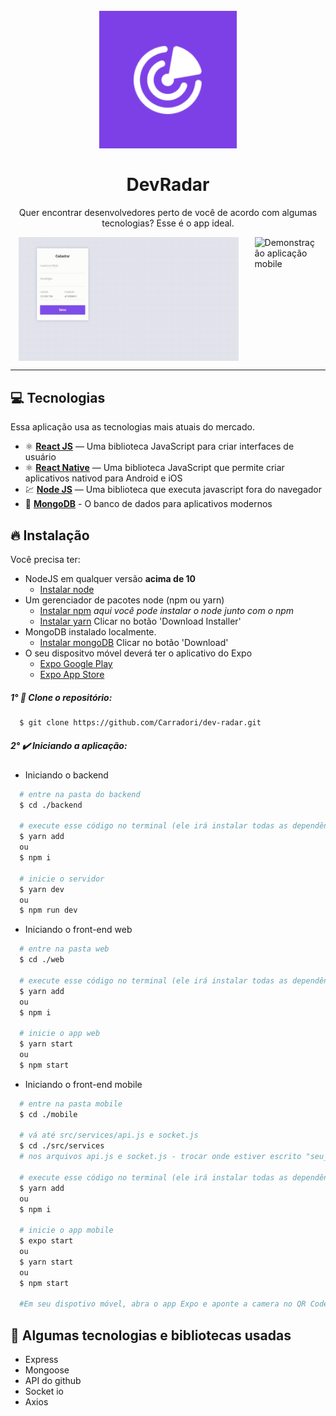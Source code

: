 <h1 align="center">
<br>
  <img src="./assets/icon.png" alt="DevRadar" width="220">
<br>
<br>
DevRadar
</h1>

<p align="center">Quer encontrar desenvolvedores perto de você de acordo com algumas tecnologias? Esse é o app ideal.</p>

[//]: # "Add your gifs/images here:"

<div style="display: flex; justify-content: space-around;">
  <img src="./assets/dev.gif" alt="Demonstração aplicação web" width="70%" />
  <img src="./assets/dev_m.gif" alt="Demonstração aplicação mobile" width="20%" />
</div>

<hr />

## :computer: Tecnologias

[//]: # "Add the features of your project here:"

Essa aplicação usa as tecnologias mais atuais do mercado.

- ⚛️ **[React JS](https://reactjs.org/)** — Uma biblioteca JavaScript para criar interfaces de usuário
- ⚛️ **[React Native](https://reactnative.dev/)** — Uma biblioteca JavaScript que permite criar aplicativos nativod para Android e iOS
- 💹 **[Node JS](https://nodejs.org/en/)** — Uma biblioteca que executa javascript fora do navegador
- :floppy_disk: **[MongoDB](https://www.mongodb.com/)** - O banco de dados para aplicativos modernos

## :fire: Instalação

Você precisa ter:

- NodeJS em qualquer versão **acima de 10**
  - [Instalar node](https://nodejs.org/pt-br/download/)
- Um gerenciador de pacotes node (npm ou yarn)
  - [Instalar npm]() _aqui você pode instalar o node junto com o npm_
  - [Instalar yarn](https://classic.yarnpkg.com/en/docs/install/#windows-stable) Clicar no botão 'Download Installer'
- MongoDB instalado localmente.
  - [Instalar mongoDB](https://www.mongodb.com/try/download/community) Clicar no botão 'Download'
- O seu dispositvo móvel deverá ter o aplicativo do Expo
  - [Expo Google Play](https://play.google.com/store/apps/details?id=host.exp.exponent)
  - [Expo App Store](https://apps.apple.com/br/app/expo-client/id982107779)

##### 1° :bookmark_tabs: Clone o repositório:

```sh
  $ git clone https://github.com/Carradori/dev-radar.git
```

##### 2° :heavy_check_mark: Iniciando a aplicação:

- Iniciando o backend

```sh
  # entre na pasta do backend
  $ cd ./backend

  # execute esse código no terminal (ele irá instalar todas as dependências)
  $ yarn add
  ou
  $ npm i

  # inicie o servidor
  $ yarn dev
  ou
  $ npm run dev
```

- Iniciando o front-end web

```sh
  # entre na pasta web
  $ cd ./web

  # execute esse código no terminal (ele irá instalar todas as dependências)
  $ yarn add
  ou
  $ npm i

  # inicie o app web
  $ yarn start
  ou
  $ npm start
```

- Iniciando o front-end mobile

```sh
  # entre na pasta mobile
  $ cd ./mobile

  # vá até src/services/api.js e socket.js
  $ cd ./src/services
  # nos arquivos api.js e socket.js - trocar onde estiver escrito "seu_ip_aqui" para o ip fixo da máquina

  # execute esse código no terminal (ele irá instalar todas as dependências)
  $ yarn add
  ou
  $ npm i

  # inicie o app mobile
  $ expo start
  ou
  $ yarn start
  ou
  $ npm start

  #Em seu dispotivo móvel, abra o app Expo e aponte a camera no QR Code que o site disponibiliza
```

## :large_blue_diamond: Algumas tecnologias e bibliotecas usadas

- Express
- Mongoose
- API do github
- Socket io
- Axios
